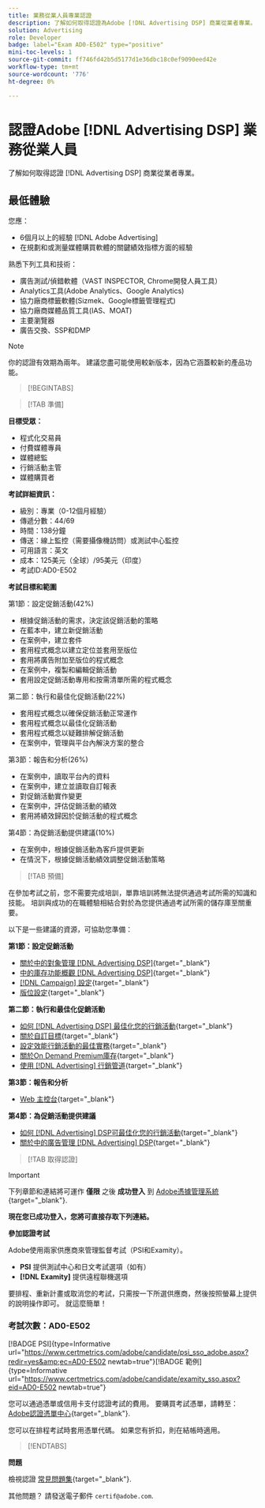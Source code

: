 ```yaml
---
title: 業務從業人員專業認證
description: 了解如何取得認證為Adobe [!DNL Advertising DSP] 商業從業者專業。
solution: Advertising
role: Developer
badge: label="Exam AD0-E502" type="positive"
mini-toc-levels: 1
source-git-commit: ff746fd42b5d5177d1e36dbc18c0ef9090eed42e
workflow-type: tm+mt
source-wordcount: '776'
ht-degree: 0%

---
```


# 認證Adobe [!DNL Advertising DSP] 業務從業人員

了解如何取得認證 [!DNL Advertising DSP] 商業從業者專業。

## 最低體驗

您應：

* 6個月以上的經驗 [!DNL Adobe Advertising]
* 在規劃和或測量媒體購買軟體的關鍵績效指標方面的經驗

熟悉下列工具和技術：

* 廣告測試/偵錯軟體（VAST INSPECTOR, Chrome開發人員工具）
* Analytics工具(Adobe Analytics、Google Analytics)
* 協力廠商標籤軟體(Sizmek、Google標籤管理程式)
* 協力廠商媒體品質工具(IAS、MOAT)
* 主要瀏覽器
* 廣告交換、SSP和DMP

>[!NOTE]
>
>你的認證有效期為兩年。 建議您盡可能使用較新版本，因為它涵蓋較新的產品功能。

>[!BEGINTABS]

>[!TAB 準備]

**目標受眾：**

* 程式化交易員
* 付費媒體專員
* 媒體總監
* 行銷活動主管
* 媒體購買者

**考試詳細資訊：**

* 級別：專業（0-12個月經驗）
* 傳遞分數：44/69
* 時間：138分鐘
* 傳送：線上監控（需要攝像機訪問）或測試中心監控
* 可用語言：英文
* 成本：125美元（全球）/95美元（印度）
* 考試ID:AD0-E502

**考試目標和範圍**

第1節：設定促銷活動(42%)

* 根據促銷活動的需求，決定該促銷活動的策略
* 在藍本中，建立新促銷活動
* 在案例中，建立套件
* 套用程式概念以建立定位並套用至版位
* 套用將廣告附加至版位的程式概念
* 在案例中，複製和編輯促銷活動
* 套用設定促銷活動專用和按需清單所需的程式概念

第二節：執行和最佳化促銷活動(22%)

* 套用程式概念以確保促銷活動正常運作
* 套用程式概念以最佳化促銷活動
* 套用程式概念以疑難排解促銷活動
* 在案例中，管理與平台內解決方案的整合

第3節：報告和分析(26%)

* 在案例中，讀取平台內的資料
* 在案例中，建立並讀取自訂報表
* 對促銷活動實作變更
* 在案例中，評估促銷活動的績效
* 套用將績效歸因於促銷活動的程式概念

第4節：為促銷活動提供建議(10%)

* 在案例中，根據促銷活動為客戶提供更新
* 在情況下，根據促銷活動績效調整促銷活動策略

>[!TAB 預備]

在參加考試之前，您不需要完成培訓，單靠培訓將無法提供通過考試所需的知識和技能。 培訓與成功的在職體驗相結合對於為您提供通過考試所需的儲存庫至關重要。

以下是一些建議的資源，可協助您準備：

**第1節：設定促銷活動**


* [關於中的對象管理 [!DNL Advertising DSP]](https://experienceleague.adobe.com/docs/advertising/dsp/audiences/audience-about.html?lang=en){target="_blank"}
* [中的庫存功能概觀 [!DNL Advertising DSP]](https://experienceleague.adobe.com/docs/advertising/dsp/inventory/inventory-overview.html?lang=en){target="_blank"}
* [[!DNL Campaign] 設定](https://experienceleague.adobe.com/docs/advertising/dsp/campaign-management/campaigns/campaign-settings.html?lang=en){target="_blank"}
* [版位設定](https://experienceleague.adobe.com/docs/advertising/dsp/campaign-management/placements/placement-settings.html?lang=en){target="_blank"}

**第二節：執行和最佳化促銷活動**

* [如何 [!DNL Advertising DSP] 最佳化您的行銷活動](https://experienceleague.adobe.com/docs/advertising/dsp/optimization/optimization-how-dsp-optimizes-campaigns.html?lang=en){target="_blank"}
* [關於自訂目標](https://experienceleague.adobe.com/docs/advertising/dsp/optimization/custom-goals/custom-goal-about.html?lang=en){target="_blank"}
* [設定效能行銷活動的最佳實務](https://experienceleague.adobe.com/docs/advertising/dsp/optimization/campaign-best-practices-performance.html?lang=en){target="_blank"}
* [關於On Demand Premium庫存](https://experienceleague.adobe.com/docs/advertising/dsp/inventory/on-demand/on-demand-inventory-about.html?lang=en){target="_blank"}
* [使用 [!DNL Advertising] 行銷管道](https://experienceleague.adobe.com/docs/analytics-learn/tutorials/integrations/ad-cloud/reporting-with-advertising-cloud-marketing-channels.html?lang=en){target="_blank"}

**第3節：報告和分析**

* [Web 主控台](https://experienceleague.adobe.com/docs/experience-manager-65/deploying/configuring/web-console.html?lang=en){target="_blank"}

**第4節：為促銷活動提供建議**

* [如何 [!DNL Advertising] DSP可最佳化您的行銷活動](https://experienceleague.adobe.com/docs/advertising/dsp/optimization/optimization-how-dsp-optimizes-campaigns.html?lang=en){target="_blank"}
* [關於中的廣告管理 [!DNL Advertising] DSP](https://experienceleague.adobe.com/docs/advertising/dsp/campaign-management/ads/ad-about.html?lang=en){target="_blank"}

>[!TAB 取得認證]

>[!IMPORTANT]
>
>下列章節和連結將可運作 **僅限**  之後 **成功登入** 到 [Adobe憑據管理系統](http://www.certmetrics.com/adobe){target="_blank"}.


**現在您已成功登入，您將可直接存取下列連結。**

**參加認證考試**

Adobe使用兩家供應商來管理監督考試（PSI和Examity）。

* **PSI** 提供測試中心和日文考試選項（如有）
* **[!DNL Examity]** 提供遠程聯機選項

要排程、重新計畫或取消您的考試，只需按一下所選供應商，然後按照螢幕上提供的說明操作即可。 就這麼簡單！

### 考試次數：AD0-E502

[!BADGE PSI]{type=Informative url="https://www.certmetrics.com/adobe/candidate/psi_sso_adobe.aspx?redir=yes&amp;ec=AD0-E502 newtab=true"}[!BADGE 範例]{type=Informative url="https://www.certmetrics.com/adobe/candidate/examity_sso.aspx?eid=AD0-E502 newtab=true"}

您可以通過憑單或信用卡支付認證考試的費用。 要購買考試憑單，請轉至： [Adobe認證憑單中心](https://market.xvoucher.com/adobe/global){target="_blank"}.

您可以在排程考試時套用憑單代碼。 如果您有折扣，則在結帳時適用。

>[!ENDTABS]

**問題**

檢視認證 [常見問題集](https://experienceleague.adobe.com/docs/certification/certification/faq.html?lang=en){target="_blank"}.

其他問題？ 請發送電子郵件 `certif@adobe.com`.

